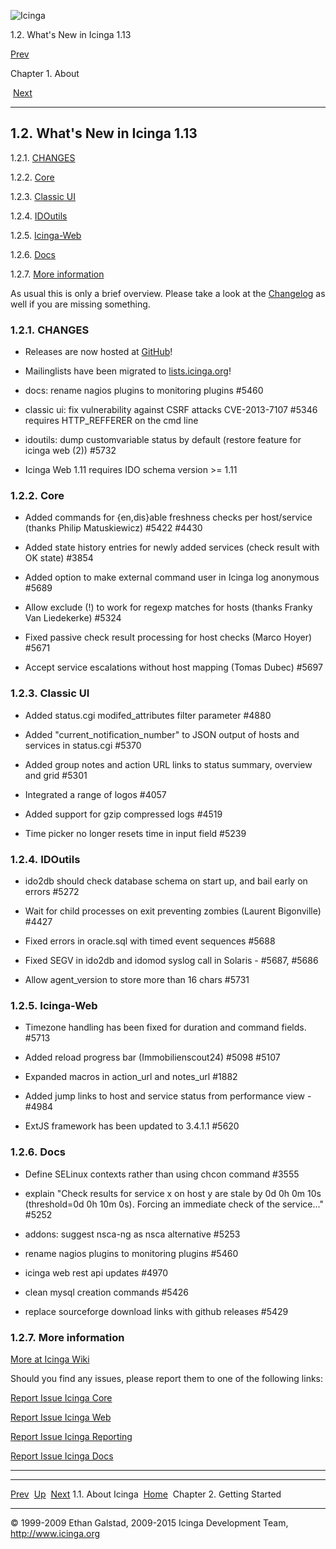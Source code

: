 ![Icinga](../images/logofullsize.png "Icinga")

1.2. What's New in Icinga 1.13

[Prev](about.md) 

Chapter 1. About

 [Next](ch02.md)

* * * * *

1.2. What's New in Icinga 1.13
------------------------------

1.2.1. [CHANGES](whatsnew.md#whatsnew-changes)

1.2.2. [Core](whatsnew.md#whatsnew-core)

1.2.3. [Classic UI](whatsnew.md#whatsnew-classicui)

1.2.4. [IDOutils](whatsnew.md#whatsnew-idoutils)

1.2.5. [Icinga-Web](whatsnew.md#whatsnew-web)

1.2.6. [Docs](whatsnew.md#docs)

1.2.7. [More information](whatsnew.md#moreinfo)

As usual this is only a brief overview. Please take a look at the
[Changelog](whatsnew.md#moreinfo "1.2.7. More information") as well if
you are missing something.

### 1.2.1. CHANGES

-   Releases are now hosted at
    [GitHub](https://www.icinga.org/download)!

-   Mailinglists have been migrated to
    [lists.icinga.org](https://www.icinga.org/support)!

-   docs: rename nagios plugins to monitoring plugins \#5460

-   classic ui: fix vulnerability against CSRF attacks CVE-2013-7107
    \#5346 requires HTTP\_REFFERER on the cmd line

-   idoutils: dump customvariable status by default (restore feature for
    icinga web (2)) \#5732

-   Icinga Web 1.11 requires IDO schema version \>= 1.11

### 1.2.2. Core

-   Added commands for {en,dis}able freshness checks per host/service
    (thanks Philip Matuskiewicz) \#5422 \#4430

-   Added state history entries for newly added services (check result
    with OK state) \#3854

-   Added option to make external command user in Icinga log anonymous
    \#5689

-   Allow exclude (!) to work for regexp matches for hosts (thanks
    Franky Van Liedekerke) \#5324

-   Fixed passive check result processing for host checks (Marco Hoyer)
    \#5671

-   Accept service escalations without host mapping (Tomas Dubec) \#5697

### 1.2.3. Classic UI

-   Added status.cgi modifed\_attributes filter parameter \#4880

-   Added "current\_notification\_number" to JSON output of hosts and
    services in status.cgi \#5370

-   Added group notes and action URL links to status summary, overview
    and grid \#5301

-   Integrated a range of logos \#4057

-   Added support for gzip compressed logs \#4519

-   Time picker no longer resets time in input field \#5239

### 1.2.4. IDOutils

-   ido2db should check database schema on start up, and bail early on
    errors \#5272

-   Wait for child processes on exit preventing zombies (Laurent
    Bigonville) \#4427

-   Fixed errors in oracle.sql with timed event sequences \#5688

-   Fixed SEGV in ido2db and idomod syslog call in Solaris - \#5687,
    \#5686

-   Allow agent\_version to store more than 16 chars \#5731

### 1.2.5. Icinga-Web

-   Timezone handling has been fixed for duration and command fields.
    \#5713

-   Added reload progress bar (Immobilienscout24) \#5098 \#5107

-   Expanded macros in action\_url and notes\_url \#1882

-   Added jump links to host and service status from performance view -
    \#4984

-   ExtJS framework has been updated to 3.4.1.1 \#5620

### 1.2.6. Docs

-   Define SELinux contexts rather than using chcon command \#3555

-   explain "Check results for service x on host y are stale by 0d 0h 0m
    10s (threshold=0d 0h 10m 0s). Forcing an immediate check of the
    service..." \#5252

-   addons: suggest nsca-ng as nsca alternative \#5253

-   rename nagios plugins to monitoring plugins \#5460

-   icinga web rest api updates \#4970

-   clean mysql creation commands \#5426

-   replace sourceforge download links with github releases \#5429

### 1.2.7. More information

[More at Icinga Wiki](https://wiki.icinga.org/display/Dev/Changelogs)

Should you find any issues, please report them to one of the following
links:

[Report Issue Icinga
Core](https://dev.icinga.org/projects/show/icinga-core)

[Report Issue Icinga
Web](https://dev.icinga.org/projects/show/icinga-web)

[Report Issue Icinga
Reporting](https://dev.icinga.org/projects/show/icinga-reporting)

[Report Issue Icinga
Docs](https://dev.icinga.org/projects/show/icinga-docs)

* * * * *

  --------------------- -------------------- -----------------------------
  [Prev](about.md)    [Up](ch01.md)       [Next](ch02.md)
  1.1. About Icinga     [Home](index.md)    Chapter 2. Getting Started
  --------------------- -------------------- -----------------------------

© 1999-2009 Ethan Galstad, 2009-2015 Icinga Development Team,
http://www.icinga.org
